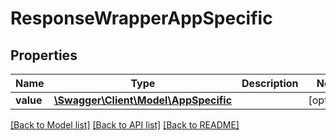 # ResponseWrapperAppSpecific

## Properties
Name | Type | Description | Notes
------------ | ------------- | ------------- | -------------
**value** | [**\Swagger\Client\Model\AppSpecific**](AppSpecific.md) |  | [optional] 

[[Back to Model list]](../../README.md#documentation-for-models) [[Back to API list]](../../README.md#documentation-for-api-endpoints) [[Back to README]](../../README.md)

